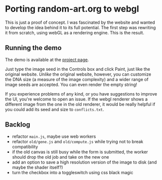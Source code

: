 # Porting random-art.org to webgl

This is just a proof of concept. I was fascinated by the website and wanted to develop the idea behind it to its full potential. The first step was rewriting it from scratch, using webGL as a rendering engine. This is the result.

## Running the demo

The demo is available at the [project page](https://slaimon.github.io/webgl-random-art-demo).

Just type the image seed in the Controls box and click Paint, just like the original website. *Unlike* the original website, however, you can customize the DNA size (a measure of the image complexity) and a wider range of image seeds are accepted. You can even render the empty string!

If you experience problems of any kind, or you have suggestions to improve the UI, you're welcome to open an issue. If the webgl renderer shows a different image from the one in the old renderer, it would be really helpful if you could add its seed and size to `conflicts.txt`.

## Backlog

* refactor `main.js`, maybe use web workers
* refactor `old/gene.js` and `old/compute.js` while trying not to break compatibility
* if the old canvas is still busy while the form is submitted, the worker should drop the old job and take on the new one
* add an option to save a high resolution version of the image to disk (and maybe the shader itself?)
* turn the checkbox into a toggleswitch using css black magic